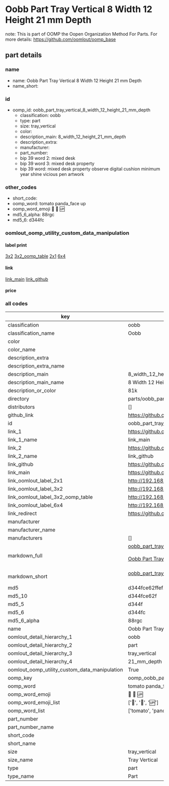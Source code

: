 # Oobb Part Tray Vertical 8 Width 12 Height 21 mm Depth  

note: This is part of OOMP the Oopen Organization Method For Parts. For more details: https://github.com/oomlout/oomp_base

##  part details
  







### name
* name: Oobb Part Tray Vertical 8 Width 12 Height 21 mm Depth
* name_short: 
### id
* oomp_id: oobb_part_tray_vertical_8_width_12_height_21_mm_depth
  * classification: oobb
  * type: part
  * size: tray_vertical
  * color: 
  * description_main: 8_width_12_height_21_mm_depth
  * description_extra: 
  * manufacturer: 
  * part_number: 
  * bip 39 word 2: mixed desk
  * bip 39 word 3: mixed desk property
  * bip 39 word: mixed desk property observe digital cushion minimum year shine vicious pen artwork

### other_codes
* short_code: 
* oomp_word: tomato panda_face up
* oomp_word_emoji :tomato: :panda_face: :up:
* md5_6_alpha: 88rgc
* md5_6: d344fc






### oomlout_oomp_utility_custom_data_manipulation
#### label print
[3x2](http://192.168.1.245:1112/?label=oomp%2088rgc)
[3x2_oomp_table](http://192.168.1.108:1112/?label=oomp%2088rgc)
[2x1](http://192.168.1.242:1112/?label=oomp%2088rgc)
[6x4](http://192.168.1.55:1112/?label=oomp%2088rgc)    

#### link

[link_main](https://github.com/oomlout/oomlout_oomp_version_1_messy/tree/main/parts/oobb_part_tray_vertical_8_width_12_height_21_mm_depth) [link_github](https://github.com/oomlout/oomlout_oomp_version_1_messy/tree/main/parts/oobb_part_tray_vertical_8_width_12_height_21_mm_depth)                             

#### price







### all codes 
| key | value |  
| --- | --- |  
| classification | oobb |  
| classification_name | Oobb |  
| color |  |  
| color_name |  |  
| description_extra |  |  
| description_extra_name |  |  
| description_main | 8_width_12_height_21_mm_depth |  
| description_main_name | 8 Width 12 Height 21 mm Depth |  
| description_or_color | 81k |  
| directory | parts/oobb_part_tray_vertical_8_width_12_height_21_mm_depth |  
| distributors | [] |  
| github_link | https://github.com/oomlout/oomlout_oomp_part_src/tree/main/parts/oobb_part_tray_vertical_8_width_12_height_21_mm_depth |  
| id | oobb_part_tray_vertical_8_width_12_height_21_mm_depth |  
| link_1 | https://github.com/oomlout/oomlout_oomp_version_1_messy/tree/main/parts/oobb_part_tray_vertical_8_width_12_height_21_mm_depth |  
| link_1_name | link_main |  
| link_2 | https://github.com/oomlout/oomlout_oomp_version_1_messy/tree/main/parts/oobb_part_tray_vertical_8_width_12_height_21_mm_depth |  
| link_2_name | link_github |  
| link_github | https://github.com/oomlout/oomlout_oomp_version_1_messy/tree/main/parts/oobb_part_tray_vertical_8_width_12_height_21_mm_depth |  
| link_main | https://github.com/oomlout/oomlout_oomp_version_1_messy/tree/main/parts/oobb_part_tray_vertical_8_width_12_height_21_mm_depth |  
| link_oomlout_label_2x1 | http://192.168.1.242:1112/?label=oomp%2088rgc |  
| link_oomlout_label_3x2 | http://192.168.1.245:1112/?label=oomp%2088rgc |  
| link_oomlout_label_3x2_oomp_table | http://192.168.1.108:1112/?label=oomp%2088rgc |  
| link_oomlout_label_6x4 | http://192.168.1.55:1112/?label=oomp%2088rgc |  
| link_redirect | https://github.com/oomlout/oomlout_oomp_version_1_messy/tree/main/parts/oobb_part_tray_vertical_8_width_12_height_21_mm_depth |  
| manufacturer |  |  
| manufacturer_name |  |  
| manufacturers | [] |  
| markdown_full | [oobb_part_tray_vertical_8_width_12_height_21_mm_depth](none)<br>[](none)<br>[Oobb Part Tray Vertical 8 Width 12 Height 21 Mm Depth](none)<br><br> |  
| markdown_short | [oobb_part_tray_vertical_8_width_12_height_21_mm_depth](none)<br><br> |  
| md5 | d344fce62ffef1a0d99ef98758cefc71 |  
| md5_10 | d344fce62f |  
| md5_5 | d344f |  
| md5_6 | d344fc |  
| md5_6_alpha | 88rgc |  
| name | Oobb Part Tray Vertical 8 Width 12 Height 21 mm Depth |  
| oomlout_detail_hierarchy_1 | oobb |  
| oomlout_detail_hierarchy_2 | part |  
| oomlout_detail_hierarchy_3 | tray_vertical |  
| oomlout_detail_hierarchy_4 | 21_mm_depth |  
| oomlout_oomp_utility_custom_data_manipulation | True |  
| oomp_key | oomp_oobb_part_tray_vertical_8_width_12_height_21_mm_depth |  
| oomp_word | tomato panda_face up |  
| oomp_word_emoji | :tomato: :panda_face: :up: |  
| oomp_word_emoji_list | [':tomato:', ':panda_face:', ':up:'] |  
| oomp_word_list | ['tomato', 'panda_face', 'up'] |  
| part_number |  |  
| part_number_name |  |  
| short_code |  |  
| short_name |  |  
| size | tray_vertical |  
| size_name | Tray Vertical |  
| type | part |  
| type_name | Part |  
